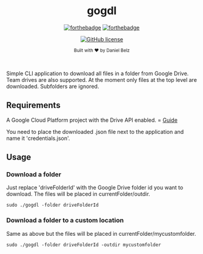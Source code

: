 ﻿﻿﻿<h1 align="center">gogdl</h1><div align="center">

[![forthebadge](https://forthebadge.com/images/badges/fuck-it-ship-it.svg)](https://forthebadge.com)
[![forthebadge](https://forthebadge.com/images/badges/made-with-go.svg)](https://forthebadge.com)

[![GitHub license](https://img.shields.io/github/license/LegendaryB/gogdl.svg?longCache=true&style=flat-square)](https://github.com/LegendaryB/gogdl/blob/master/LICENSE.md)

<sub>Built with ❤︎ by Daniel Belz</sub>
</div><br>

Simple CLI application to download all files in a folder from Google Drive. Team drives are also supported. At the moment only files at the top level are downloaded. Subfolders are ignored.

## Requirements

A Google Cloud Platform project with the Drive API enabled. = [Guide](https://developers.google.com/drive/api/v3/quickstart/go#step_1_turn_on_the)

You need to place the downloaded .json file next to the application and name it 'credentials.json'.

## Usage

### Download a folder
Just replace 'driveFolderId' with the Google Drive folder id you want to download. The files will be placed in currentFolder/outdir.

`sudo ./gogdl -folder driveFolderId`

### Download a folder to a custom location
Same as above but the files will be placed in currentFolder/mycustomfolder.

`sudo ./gogdl -folder driveFolderId -outdir mycustomfolder`
